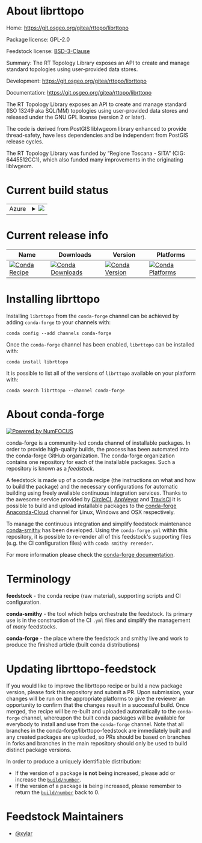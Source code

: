 About librttopo
===============

Home: https://git.osgeo.org/gitea/rttopo/librttopo

Package license: GPL-2.0

Feedstock license: [BSD-3-Clause](https://github.com/conda-forge/librttopo-feedstock/blob/master/LICENSE.txt)

Summary: The RT Topology Library exposes an API to create and manage standard
topologies using user-provided data stores.


Development: https://git.osgeo.org/gitea/rttopo/librttopo

Documentation: https://git.osgeo.org/gitea/rttopo/librttopo

The RT Topology Library exposes an API to create and manage standard (ISO
13249 aka SQL/MM) topologies using user-provided data stores and released
under the GNU GPL license (version 2 or later).

The code is derived from PostGIS liblwgeom library enhanced to provide
thread-safety, have less dependencies and be independent from PostGIS
release cycles.

The RT Topology Library was funded by “Regione Toscana - SITA” (CIG:
6445512CC1), which also funded many improvements in the originating
liblwgeom.


Current build status
====================


<table>
    
  <tr>
    <td>Azure</td>
    <td>
      <details>
        <summary>
          <a href="https://dev.azure.com/conda-forge/feedstock-builds/_build/latest?definitionId=10902&branchName=master">
            <img src="https://dev.azure.com/conda-forge/feedstock-builds/_apis/build/status/librttopo-feedstock?branchName=master">
          </a>
        </summary>
        <table>
          <thead><tr><th>Variant</th><th>Status</th></tr></thead>
          <tbody><tr>
              <td>linux_64</td>
              <td>
                <a href="https://dev.azure.com/conda-forge/feedstock-builds/_build/latest?definitionId=10902&branchName=master">
                  <img src="https://dev.azure.com/conda-forge/feedstock-builds/_apis/build/status/librttopo-feedstock?branchName=master&jobName=linux&configuration=linux_64_" alt="variant">
                </a>
              </td>
            </tr><tr>
              <td>osx_64</td>
              <td>
                <a href="https://dev.azure.com/conda-forge/feedstock-builds/_build/latest?definitionId=10902&branchName=master">
                  <img src="https://dev.azure.com/conda-forge/feedstock-builds/_apis/build/status/librttopo-feedstock?branchName=master&jobName=osx&configuration=osx_64_" alt="variant">
                </a>
              </td>
            </tr><tr>
              <td>win_64</td>
              <td>
                <a href="https://dev.azure.com/conda-forge/feedstock-builds/_build/latest?definitionId=10902&branchName=master">
                  <img src="https://dev.azure.com/conda-forge/feedstock-builds/_apis/build/status/librttopo-feedstock?branchName=master&jobName=win&configuration=win_64_" alt="variant">
                </a>
              </td>
            </tr>
          </tbody>
        </table>
      </details>
    </td>
  </tr>
</table>

Current release info
====================

| Name | Downloads | Version | Platforms |
| --- | --- | --- | --- |
| [![Conda Recipe](https://img.shields.io/badge/recipe-librttopo-green.svg)](https://anaconda.org/conda-forge/librttopo) | [![Conda Downloads](https://img.shields.io/conda/dn/conda-forge/librttopo.svg)](https://anaconda.org/conda-forge/librttopo) | [![Conda Version](https://img.shields.io/conda/vn/conda-forge/librttopo.svg)](https://anaconda.org/conda-forge/librttopo) | [![Conda Platforms](https://img.shields.io/conda/pn/conda-forge/librttopo.svg)](https://anaconda.org/conda-forge/librttopo) |

Installing librttopo
====================

Installing `librttopo` from the `conda-forge` channel can be achieved by adding `conda-forge` to your channels with:

```
conda config --add channels conda-forge
```

Once the `conda-forge` channel has been enabled, `librttopo` can be installed with:

```
conda install librttopo
```

It is possible to list all of the versions of `librttopo` available on your platform with:

```
conda search librttopo --channel conda-forge
```


About conda-forge
=================

[![Powered by NumFOCUS](https://img.shields.io/badge/powered%20by-NumFOCUS-orange.svg?style=flat&colorA=E1523D&colorB=007D8A)](http://numfocus.org)

conda-forge is a community-led conda channel of installable packages.
In order to provide high-quality builds, the process has been automated into the
conda-forge GitHub organization. The conda-forge organization contains one repository
for each of the installable packages. Such a repository is known as a *feedstock*.

A feedstock is made up of a conda recipe (the instructions on what and how to build
the package) and the necessary configurations for automatic building using freely
available continuous integration services. Thanks to the awesome service provided by
[CircleCI](https://circleci.com/), [AppVeyor](https://www.appveyor.com/)
and [TravisCI](https://travis-ci.com/) it is possible to build and upload installable
packages to the [conda-forge](https://anaconda.org/conda-forge)
[Anaconda-Cloud](https://anaconda.org/) channel for Linux, Windows and OSX respectively.

To manage the continuous integration and simplify feedstock maintenance
[conda-smithy](https://github.com/conda-forge/conda-smithy) has been developed.
Using the ``conda-forge.yml`` within this repository, it is possible to re-render all of
this feedstock's supporting files (e.g. the CI configuration files) with ``conda smithy rerender``.

For more information please check the [conda-forge documentation](https://conda-forge.org/docs/).

Terminology
===========

**feedstock** - the conda recipe (raw material), supporting scripts and CI configuration.

**conda-smithy** - the tool which helps orchestrate the feedstock.
                   Its primary use is in the construction of the CI ``.yml`` files
                   and simplify the management of *many* feedstocks.

**conda-forge** - the place where the feedstock and smithy live and work to
                  produce the finished article (built conda distributions)


Updating librttopo-feedstock
============================

If you would like to improve the librttopo recipe or build a new
package version, please fork this repository and submit a PR. Upon submission,
your changes will be run on the appropriate platforms to give the reviewer an
opportunity to confirm that the changes result in a successful build. Once
merged, the recipe will be re-built and uploaded automatically to the
`conda-forge` channel, whereupon the built conda packages will be available for
everybody to install and use from the `conda-forge` channel.
Note that all branches in the conda-forge/librttopo-feedstock are
immediately built and any created packages are uploaded, so PRs should be based
on branches in forks and branches in the main repository should only be used to
build distinct package versions.

In order to produce a uniquely identifiable distribution:
 * If the version of a package **is not** being increased, please add or increase
   the [``build/number``](https://conda.io/docs/user-guide/tasks/build-packages/define-metadata.html#build-number-and-string).
 * If the version of a package **is** being increased, please remember to return
   the [``build/number``](https://conda.io/docs/user-guide/tasks/build-packages/define-metadata.html#build-number-and-string)
   back to 0.

Feedstock Maintainers
=====================

* [@xylar](https://github.com/xylar/)

